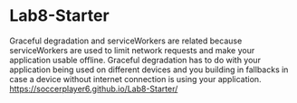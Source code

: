 # Lab8-Starter
Graceful degradation and serviceWorkers are related because serviceWorkers are used to limit network requests and make your application usable offline. Graceful degradation has to do with your application being used on different devices and you building in fallbacks in case a device without internet connection is using your application. 
https://soccerplayer6.github.io/Lab8-Starter/ 
